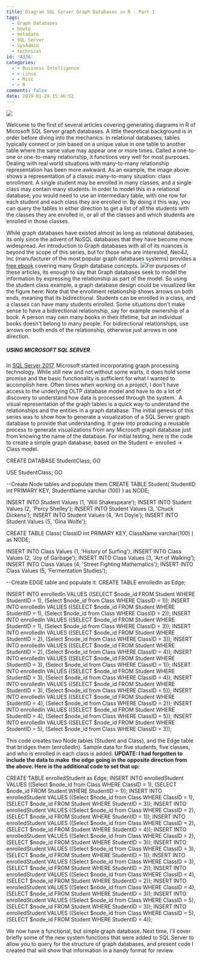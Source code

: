 ```yaml
---
title: Diagram SQL Server Graph Databases in R - Part 1
tags:
  - Graph Databases
  - howto
  - metadata
  - SQL Server
  - SysAdmin
  - technical
id: '4338'
categories:
  - - Business Intelligence
  - - Linux
  - - Misc
  - - R
comments: false
date: 2019-01-29 15:46:52
---
```


[![](http://edpflager.com/wp-content/uploads/2019/01/student-class.png)](http://edpflager.com/wp-content/uploads/2019/01/student-class.png)

Welcome to the first of several articles covering generating diagrams in R of Microsoft SQL Server graph databases. A little theoretical background is in order before diving into the mechanics. In relational databases, tables typically connect or join based on a unique value in one table to another table where the same value may appear one or more times. Called a one-to-one or one-to-many relationship, it functions very well for most purposes. Dealing with real world situations with many-to-many relationship representation has been more awkward. As an example, the image above shows a representation of a classic many-to-many situation: class enrollment. A single student may be enrolled in many classes, and a single class may contain many students. In order to model this in a relational database, you would need to use an intermediary table, with one row for each student and each class they are enrolled in. By doing it this way, you can query the tables in either direction to get a list of all the students with the classes they are enrolled in, or all of the classes and which students are enrolled in those classes.
<!-- more -->
While graph databases have existed almost as long as relational databases, its only since the advent of NoSQL databases that they have become more widespread. An introduction to Graph databases with all of its nuances is beyond the scope of this series, but for those who are interested, Neo4J, Inc (manufacturer of the most popular graph databases systems) provides a [free ebook](https://neo4j.com/graph-databases-book/?ref=home) covering many Graph database concepts. [![](http://edpflager.com/wp-content/uploads/2019/01/class_graph-300x132.png)](http://edpflager.com/wp-content/uploads/2019/01/class_graph.png)For purposes of these articles, its enough to say that Graph databases seek to model the information by expressing the relationship as part of the model. So using the student class example, a graph database design could be visualized like the figure here: Note that the enrollment relationship shows arrows on both ends, meaning that its bidirectional. Students can be enrolled in a class, and a classes can have many students enrolled. Some situations don't make sense to have a bidirectional relationship, say for example ownership of a book. A person may own many books in their lifetime, but an individual books doesn't belong to many people. For bidirectional relationships, use arrows on both ends of the relationship, otherwise just arrows in one direction.

##### USING MICROSOFT SQL SERVER

In [SQL Server 2017](https://docs.microsoft.com/en-us/sql/relational-databases/graphs/sql-graph-overview?view=sql-server-2017), Microsoft started incorporating graph processing technology. While still new and not without some warts, it does hold some promise and the basic functionality is sufficient for what I wanted to accomplish here. Often times when working on a project, I don't have access to the underlying OLTP database model and have to do a lot of discovery to understand how data is processed through the system.  A visual representation of the graph tables is a quick way to understand the relationships and the entities in a graph database. The initial genesis of this series was to show how to generate a visualization of a SQL Server graph database to provide that understanding. It grew into producing a reusable process to generate visualizations from any Microsoft graph database just from knowing the name of the database. For initial testing, here is the code to create a simple graph database, based on the Student <- enrolled -> Class model.

CREATE DATABASE StudentClass;
GO

USE StudentClass;
GO

--Create Node tables and populate them
CREATE TABLE Student(
StudentID int PRIMARY KEY,
StudentName varchar (100) 
) as NODE;

INSERT INTO Student Values (1, 'Will Shakespeare');
INSERT INTO Student Values (2, 'Percy Shelley');
INSERT INTO Student Values (3, 'Chuck Dickens');
INSERT INTO Student Values (4, 'Art Doyle');
INSERT INTO Student Values (5, 'Gina Wolfe');

CREATE TABLE Class(
ClassID int PRIMARY KEY,
ClassName varchar(100)
) as NODE;

INSERT INTO Class Values (1, 'History of Surfing');
INSERT INTO Class Values (2, 'Joy of Garbage');
INSERT INTO Class Values (3, 'Art of Walking');
INSERT INTO Class Values (4, 'Street Fighting Mathematics');
INSERT INTO Class Values (5, 'Fermentation Studies');

--Create EDGE table and populate it.
CREATE TABLE enrolledIn as Edge;

INSERT INTO enrolledIn VALUES ((SELECT $node\_id FROM Student WHERE StudentID = 1),
(Select $node\_id from Class WHERE ClassID = 1));
INSERT INTO enrolledIn VALUES ((SELECT $node\_id FROM Student WHERE StudentID = 1),
(Select $node\_id from Class WHERE ClassID = 2));
INSERT INTO enrolledIn VALUES ((SELECT $node\_id FROM Student WHERE StudentID = 1),
(Select $node\_id from Class WHERE ClassID = 3));
INSERT INTO enrolledIn VALUES ((SELECT $node\_id FROM Student WHERE StudentID = 2),
(Select $node\_id from Class WHERE ClassID = 3));
INSERT INTO enrolledIn VALUES ((SELECT $node\_id FROM Student WHERE StudentID = 2),
(Select $node\_id from Class WHERE ClassID = 4));
INSERT INTO enrolledIn VALUES ((SELECT $node\_id FROM Student WHERE StudentID = 3),
(Select $node\_id from Class WHERE ClassID = 1));
INSERT INTO enrolledIn VALUES ((SELECT $node\_id FROM Student WHERE StudentID = 3),
(Select $node\_id from Class WHERE ClassID = 4));
INSERT INTO enrolledIn VALUES ((SELECT $node\_id FROM Student WHERE StudentID = 3),
(Select $node\_id from Class WHERE ClassID = 5));
INSERT INTO enrolledIn VALUES ((SELECT $node\_id FROM Student WHERE StudentID = 4),
(Select $node\_id from Class WHERE ClassID = 2));
INSERT INTO enrolledIn VALUES ((SELECT $node\_id FROM Student WHERE StudentID = 4),
(Select $node\_id from Class WHERE ClassID = 5));
INSERT INTO enrolledIn VALUES ((SELECT $node\_id FROM Student WHERE StudentID = 5),
(Select $node\_id from Class WHERE ClassID = 3));

This code creates two Node tables (Student and Class), and the Edge table that bridges them (enrolledIn). Sample data for five students, five classes, and who is enrolled in each class is added. **UPDATE: I had forgotten to include the data to make  the edge going in the opposite direction from the above. Here is the additional code to set that up:**

CREATE TABLE enrolledStudent as Edge;
INSERT INTO enrolledStudent VALUES ((Select $node\_id from Class WHERE ClassID = 1),
 (SELECT $node\_id FROM Student WHERE StudentID = 1));
INSERT INTO enrolledStudent VALUES ((Select $node\_id from Class WHERE ClassID = 1),
 (SELECT $node\_id FROM Student WHERE StudentID = 3));
INSERT INTO enrolledStudent VALUES ((Select $node\_id from Class WHERE ClassID = 2),
 (SELECT $node\_id FROM Student WHERE StudentID = 1));
INSERT INTO enrolledStudent VALUES ((Select $node\_id from Class WHERE ClassID = 2),
 (SELECT $node\_id FROM Student WHERE StudentID = 4));
INSERT INTO enrolledStudent VALUES ((Select $node\_id from Class WHERE ClassID = 2),
 (SELECT $node\_id FROM Student WHERE StudentID = 3));
INSERT INTO enrolledStudent VALUES ((Select $node\_id from Class WHERE ClassID = 3),
 (SELECT $node\_id FROM Student WHERE StudentID = 1));
INSERT INTO enrolledStudent VALUES ((Select $node\_id from Class WHERE ClassID = 3),
 (SELECT $node\_id FROM Student WHERE StudentID = 2));
INSERT INTO enrolledStudent VALUES ((Select $node\_id from Class WHERE ClassID = 4),
 (SELECT $node\_id FROM Student WHERE StudentID = 2));
INSERT INTO enrolledStudent VALUES ((Select $node\_id from Class WHERE ClassID = 4),
 (SELECT $node\_id FROM Student WHERE StudentID = 3));
INSERT INTO enrolledStudent VALUES ((Select $node\_id from Class WHERE ClassID = 5),
 (SELECT $node\_id FROM Student WHERE StudentID = 3));
INSERT INTO enrolledStudent VALUES ((Select $node\_id from Class WHERE ClassID = 5),
 (SELECT $node\_id FROM Student WHERE StudentID = 4));

We now have a functional, but simple graph database. Next time, I'll cover briefly some of the new system functions that were added to SQL Server to allow you to query for the structure of graph databases, and present code I created that will show that information in a handy format for review.